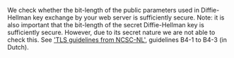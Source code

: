 We check whether the bit-length of the public parameters used in Diffie-Hellman key exchange by your web server is sufficiently secure. Note: it is also important that the bit-length of the secret Diffie-Hellman key is sufficiently secure. However, due to its secret nature we are not able to check this. See ['TLS guidelines from NCSC-NL'](https://www.ncsc.nl/actueel/whitepapers/ict-beveiligingsrichtlijnen-voor-transport-layer-security-tls.html), guidelines B4-1 to B4-3 (in Dutch).
